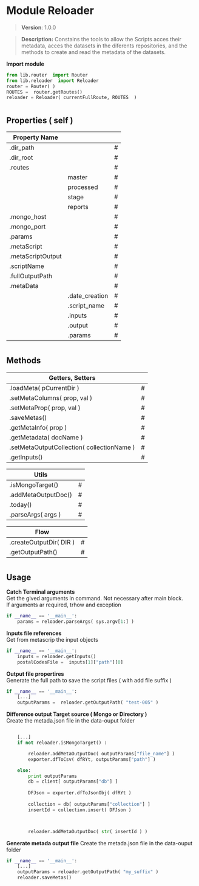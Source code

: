 # Module Reloader 

> **Version**: 1.0.0

> **Description:**
Constains the tools to allow the Scripts acces their metadata, 
acces the datasets in the diferents repositories,
and the methods to create and read the metadata of the datasets.

**Import module**
``` py
from lib.router  import Router
from lib.reloader  import Reloader
router = Router( )
ROUTES =  router.getRoutes()
reloader = Reloader( currentFullRoute, ROUTES  )
```
#
## Properties ( self )
| Property Name |  |  |
| ------ | ------ | ------ |
|  .dir_path |  | # |
| .dir_root |  | # |
| .routes |   | # |
|  |  master | # |
|  |  processed | # |
|  |  stage | # |
|  |  reports | # |
| .mongo_host |  | # |
| .mongo_port |  | # |
| .params |  | # |
| .metaScript |  | # |
| .metaScriptOutput |  | # |
|  .scriptName |  | # |
| .fullOutputPath |  | # |
|  .metaData |  | # |
|   |  .date_creation | # |
|   |  .script_name | # |
|   |  .inputs | # |
|   |  .output | # |
|   |  .params | # |

#

## Methods
| Getters, Setters |  |
| ------ | ------ |
| .loadMeta( pCurrentDir ) | # |
| .setMetaColumns( prop, val ) | # |
| .setMetaProp( prop, val ) | # |
| .saveMetas() | # |
| .getMetaInfo( prop ) | # |
| .getMetadata( docName ) | # |
| .setMetaOutputCollection( collectionName ) | # |
| .getInputs() | # |

| Utils |  |
| ------ | ------ |
| .isMongoTarget() | # |
|  .addMetaOutputDoc() | # |
| .today() | # |
| .parseArgs( args ) | # |

| Flow |  |
| ------ | ------ |
| .createOutputDir( DIR ) | # |
| .getOutputPath() | # |

#
## Usage 

**Catch Terminal arguments** <br>
Get the gived arguments in command. Not necessary after main block. <br>
If arguments ar required, trhow and exception

```py
if __name__ == '__main__':
    params = reloader.parseArgs( sys.argv[1:] )
```

**Inputs file references** <br>
Get from metascrip the input objects
```py
if __name__ == '__main__':
    inputs = reloader.getInputs()
    postalCodesFile =  inputs[1]["path"][0]
```

**Output file propertires** <br>
Generate the full path to save the script files (  with add file suffix )
```py
if __name__ == '__main__':
    [...]
    outputParams =  reloader.getOutputPath( "test-005" )
```


**Difference output Target source ( Mongo or Directory )** <br>
Create the metada.json file in the data-ouput folder 
```py

    [...]
    if not reloader.isMongoTarget() :

        reloader.addMetaOutputDoc( outputParams["file_name"] )
        exporter.dfToCsv( dfRYt, outputParams["path"] )

    else:
        print outputParams
        db = client[ outputParams["db"] ]
        
        DFJson = exporter.dfToJsonObj( dfRYt )
    
        collection = db[ outputParams["collection"] ]
        insertId = collection.insert( DFJson )



        reloader.addMetaOutputDoc( str( insertId ) )
```

**Generate metada output file**
Create the metada.json file in the data-ouput folder 
```py
if __name__ == '__main__':
    [...]
    outputParams = reloader.getOutputPath( "my_suffix" )
    reloader.saveMetas()
```



